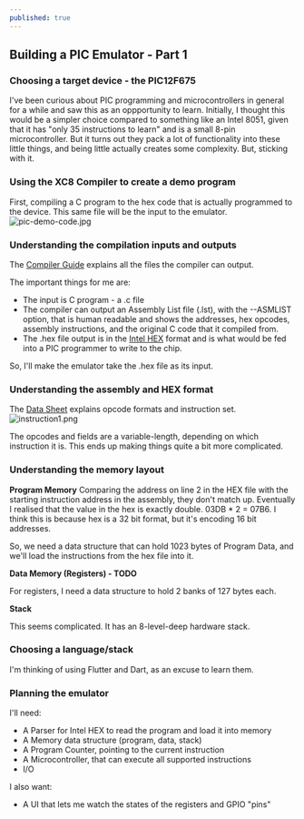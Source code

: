 ```yaml
---
published: true
---
```

## Building a PIC Emulator - Part 1

### Choosing a target device - the PIC12F675
I've been curious about PIC programming and microcontrollers in general for a while and saw this as an oppportunity to learn. Initially, I thought this would be a simpler choice compared to something like an Intel 8051, given that it has "only 35 instructions to learn" and is a small 8-pin microcontroller. But it turns out they pack a lot of functionality into these little things, and being little actually creates some complexity. But, sticking with it.

### Using the XC8 Compiler to create a demo program
First, compiling a C program to the hex code that is actually programmed to the device. This same file will be the input to the emulator.
![pic-demo-code.jpg]({{site.baseurl}}/media/pic-demo-code.jpg)

### Understanding the compilation inputs and outputs
The [Compiler Guide](https://ww1.microchip.com/downloads/en/DeviceDoc/52053B.pdf) explains all the files the compiler can output.

The important things for me are:
* The input is C program - a .c file
* The compiler can output an Assembly List file (.lst), with the --ASMLIST option, that is human readable and shows the addresses, hex opcodes, assembly instructions, and the original C code that it compiled from.
* The .hex file output is in the [Intel HEX](https://en.wikipedia.org/wiki/Intel_HEX) format and is what would be fed into a PIC programmer to write to the chip.

So, I'll make the emulator take the .hex file as its input.

### Understanding the assembly and HEX format
The [Data Sheet](http://ww1.microchip.com/downloads/en/DeviceDoc/41190G.pdf) explains opcode formats and instruction set.
![instruction1.png]({{site.baseurl}}/media/instruction1.png)

The opcodes and fields are a variable-length, depending on which instruction it is. This ends up making things quite a bit more complicated.



### Understanding the memory layout
**Program Memory**
Comparing the address on line 2 in the HEX file with the starting instruction address in the assembly, they don't match up. Eventually I realised that the value in the hex is exactly double. 03DB * 2 = 07B6. I think this is because hex is a 32 bit format, but it's encoding 16 bit addresses.

So, we need a data structure that can hold 1023 bytes of Program Data, and we'll load the instructions from the hex file into it.

**Data Memory (Registers) - TODO**

For registers, I need a data structure to hold 2 banks of 127 bytes each.

**Stack**

This seems complicated. It has an 8-level-deep hardware stack.

### Choosing a language/stack
I'm thinking of using Flutter and Dart, as an excuse to learn them.

### Planning the emulator
I'll need:
* A Parser for Intel HEX to read the program and load it into memory
* A Memory data structure (program, data, stack)
* A Program Counter, pointing to the current instruction
* A Microcontroller, that can execute all supported instructions
* I/O

I also want:
* A UI that lets me watch the states of the registers and GPIO "pins"
